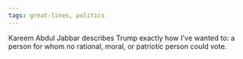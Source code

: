 ```yaml
---
tags: great-lines, politics
---
```


Kareem Abdul Jabbar describes Trump exactly how I’ve wanted to: a person for whom no rational, moral, or patriotic person could vote.
